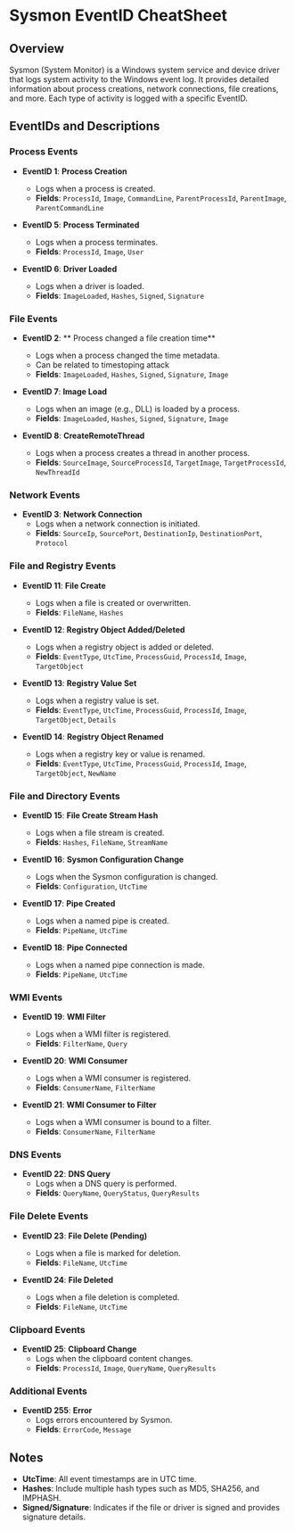 # Sysmon EventID CheatSheet

## Overview
Sysmon (System Monitor) is a Windows system service and device driver that logs system activity to the Windows event log. It provides detailed information about process creations, network connections, file creations, and more. Each type of activity is logged with a specific EventID.

## EventIDs and Descriptions

### Process Events
- **EventID 1**: **Process Creation**
  - Logs when a process is created.
  - **Fields**: `ProcessId`, `Image`, `CommandLine`, `ParentProcessId`, `ParentImage`, `ParentCommandLine`

- **EventID 5**: **Process Terminated**
  - Logs when a process terminates.
  - **Fields**: `ProcessId`, `Image`, `User`

- **EventID 6**: **Driver Loaded**
  - Logs when a driver is loaded.
  - **Fields**: `ImageLoaded`, `Hashes`, `Signed`, `Signature`

### File Events
- **EventID 2**: ** Process changed a file creation time**
  - Logs when a process changed the time metadata.
  - Can be related to timestoping attack
  - **Fields**: `ImageLoaded`, `Hashes`, `Signed`, `Signature`, `Image`

- **EventID 7**: **Image Load**
  - Logs when an image (e.g., DLL) is loaded by a process.
  - **Fields**: `ImageLoaded`, `Hashes`, `Signed`, `Signature`, `Image`

- **EventID 8**: **CreateRemoteThread**
  - Logs when a process creates a thread in another process.
  - **Fields**: `SourceImage`, `SourceProcessId`, `TargetImage`, `TargetProcessId`, `NewThreadId`

### Network Events
- **EventID 3**: **Network Connection**
  - Logs when a network connection is initiated.
  - **Fields**: `SourceIp`, `SourcePort`, `DestinationIp`, `DestinationPort`, `Protocol`

### File and Registry Events
- **EventID 11**: **File Create**
  - Logs when a file is created or overwritten.
  - **Fields**: `FileName`, `Hashes`

- **EventID 12**: **Registry Object Added/Deleted**
  - Logs when a registry object is added or deleted.
  - **Fields**: `EventType`, `UtcTime`, `ProcessGuid`, `ProcessId`, `Image`, `TargetObject`

- **EventID 13**: **Registry Value Set**
  - Logs when a registry value is set.
  - **Fields**: `EventType`, `UtcTime`, `ProcessGuid`, `ProcessId`, `Image`, `TargetObject`, `Details`

- **EventID 14**: **Registry Object Renamed**
  - Logs when a registry key or value is renamed.
  - **Fields**: `EventType`, `UtcTime`, `ProcessGuid`, `ProcessId`, `Image`, `TargetObject`, `NewName`

### File and Directory Events
- **EventID 15**: **File Create Stream Hash**
  - Logs when a file stream is created.
  - **Fields**: `Hashes`, `FileName`, `StreamName`

- **EventID 16**: **Sysmon Configuration Change**
  - Logs when the Sysmon configuration is changed.
  - **Fields**: `Configuration`, `UtcTime`

- **EventID 17**: **Pipe Created**
  - Logs when a named pipe is created.
  - **Fields**: `PipeName`, `UtcTime`

- **EventID 18**: **Pipe Connected**
  - Logs when a named pipe connection is made.
  - **Fields**: `PipeName`, `UtcTime`

### WMI Events
- **EventID 19**: **WMI Filter**
  - Logs when a WMI filter is registered.
  - **Fields**: `FilterName`, `Query`

- **EventID 20**: **WMI Consumer**
  - Logs when a WMI consumer is registered.
  - **Fields**: `ConsumerName`, `FilterName`

- **EventID 21**: **WMI Consumer to Filter**
  - Logs when a WMI consumer is bound to a filter.
  - **Fields**: `ConsumerName`, `FilterName`

### DNS Events
- **EventID 22**: **DNS Query**
  - Logs when a DNS query is performed.
  - **Fields**: `QueryName`, `QueryStatus`, `QueryResults`

### File Delete Events
- **EventID 23**: **File Delete (Pending)**
  - Logs when a file is marked for deletion.
  - **Fields**: `FileName`, `UtcTime`

- **EventID 24**: **File Deleted**
  - Logs when a file deletion is completed.
  - **Fields**: `FileName`, `UtcTime`

### Clipboard Events
- **EventID 25**: **Clipboard Change**
  - Logs when the clipboard content changes.
  - **Fields**: `ProcessId`, `Image`, `QueryName`, `QueryResults`

### Additional Events
- **EventID 255**: **Error**
  - Logs errors encountered by Sysmon.
  - **Fields**: `ErrorCode`, `Message`

## Notes
- **UtcTime**: All event timestamps are in UTC time.
- **Hashes**: Include multiple hash types such as MD5, SHA256, and IMPHASH.
- **Signed/Signature**: Indicates if the file or driver is signed and provides signature details.
